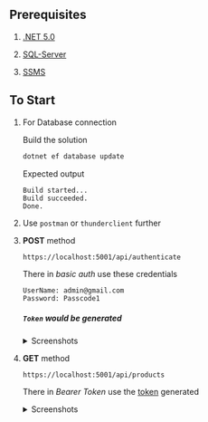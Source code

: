 ## Prerequisites

1. [.NET 5.0](https://dotnet.microsoft.com/en-us/download/dotnet/5.0#:~:text=May%2010%2C%202022-,Build%20apps%20%2D%20SDK,-Tooltip%3A%20Do%20you)

2. [SQL-Server](https://docs.microsoft.com/en-us/sql/ssms/download-sql-server-management-studio-ssms?view=sql-server-ver16#:~:text=Free%20Download%20for%20SQL%20Server%20Management%20Studio%20(SSMS)%2018.12.1)

3. [SSMS](https://www.microsoft.com/en-in/sql-server/sql-server-downloads#:~:text=Download%20now-,Express,-SQL%20Server%202019)

## To Start 

1. For Database connection 

    Build the solution

    ```powershell
    dotnet ef database update
    ```

    Expected output

    ```output
    Build started...
    Build succeeded.
    Done.
    ```

2. Use `postman` or `thunderclient` further
    
3. **POST** method
    
    ```
    https://localhost:5001/api/authenticate
    ```

    There in *basic auth* use these credentials

    ```http
    UserName: admin@gmail.com
    Password: Passcode1
    ```

    ##### `Token` would be generated

    <details>
    <summary>Screenshots</summary>
    <img  src="https://user-images.githubusercontent.com/76637730/185432139-1499ed0d-742e-49b5-871c-08b974b9127e.png"> <br>       
    Response <br> 
    <img  src="https://user-images.githubusercontent.com/76637730/185439279-51db7471-c966-4dcb-bfb0-5f64e4cb1eac.png"> 
    </details>

4. **GET** method

    ```
    https://localhost:5001/api/products
    ```

    There in *Bearer Token* use the [token](#token-would-be-generated) generated

    <details>
    <summary>Screenshots</summary>
    <img  src="https://user-images.githubusercontent.com/76637730/185442808-d2874be3-dd02-490a-9c60-b1ded862606e.png">  <br> 
    Response <br> 
    <img  src="https://user-images.githubusercontent.com/76637730/185442861-aea3e58f-5321-44c9-8b82-da3d82e95927.png"> 
    </details>

